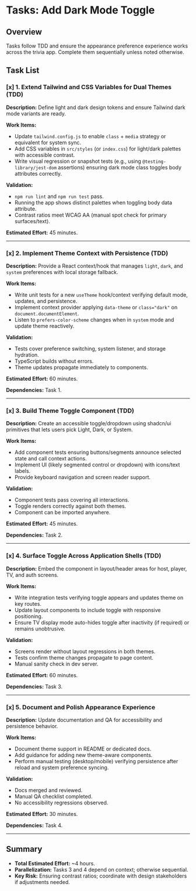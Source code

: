# Tasks: Add Dark Mode Toggle

## Overview
Tasks follow TDD and ensure the appearance preference experience works across the trivia app. Complete them sequentially unless noted otherwise.

## Task List

### [x] 1. Extend Tailwind and CSS Variables for Dual Themes (TDD)
**Description:** Define light and dark design tokens and ensure Tailwind dark mode variants are ready.

**Work Items:**
- Update `tailwind.config.js` to enable `class` + `media` strategy or equivalent for system sync.
- Add CSS variables in `src/styles` (or `index.css`) for light/dark palettes with accessible contrast.
- Write visual regression or snapshot tests (e.g., using `@testing-library/jest-dom` assertions) ensuring dark mode class toggles body attributes correctly.

**Validation:**
- `npm run lint` and `npm run test` pass.
- Running the app shows distinct palettes when toggling body data attribute.
- Contrast ratios meet WCAG AA (manual spot check for primary surfaces/text).

**Estimated Effort:** 45 minutes.

---

### [x] 2. Implement Theme Context with Persistence (TDD)
**Description:** Provide a React context/hook that manages `light`, `dark`, and `system` preferences with local storage fallback.

**Work Items:**
- Write unit tests for a new `useTheme` hook/context verifying default mode, updates, and persistence.
- Implement context provider applying `data-theme` or `class="dark"` on `document.documentElement`.
- Listen to `prefers-color-scheme` changes when in `system` mode and update theme reactively.

**Validation:**
- Tests cover preference switching, system listener, and storage hydration.
- TypeScript builds without errors.
- Theme updates propagate immediately to components.

**Estimated Effort:** 60 minutes.

**Dependencies:** Task 1.

---

### [x] 3. Build Theme Toggle Component (TDD)
**Description:** Create an accessible toggle/dropdown using shadcn/ui primitives that lets users pick Light, Dark, or System.

**Work Items:**
- Add component tests ensuring buttons/segments announce selected state and call context actions.
- Implement UI (likely segmented control or dropdown) with icons/text labels.
- Provide keyboard navigation and screen reader support.

**Validation:**
- Component tests pass covering all interactions.
- Toggle renders correctly against both themes.
- Component can be imported anywhere.

**Estimated Effort:** 45 minutes.

**Dependencies:** Task 2.

---

### [x] 4. Surface Toggle Across Application Shells (TDD)
**Description:** Embed the component in layout/header areas for host, player, TV, and auth screens.

**Work Items:**
- Write integration tests verifying toggle appears and updates theme on key routes.
- Update layout components to include toggle with responsive positioning.
- Ensure TV display mode auto-hides toggle after inactivity (if required) or remains unobtrusive.

**Validation:**
- Screens render without layout regressions in both themes.
- Tests confirm theme changes propagate to page content.
- Manual sanity check in dev server.

**Estimated Effort:** 60 minutes.

**Dependencies:** Task 3.

---

### [x] 5. Document and Polish Appearance Experience
**Description:** Update documentation and QA for accessibility and persistence behavior.

**Work Items:**
- Document theme support in README or dedicated docs.
- Add guidance for adding new theme-aware components.
- Perform manual testing (desktop/mobile) verifying persistence after reload and system preference syncing.

**Validation:**
- Docs merged and reviewed.
- Manual QA checklist completed.
- No accessibility regressions observed.

**Estimated Effort:** 30 minutes.

**Dependencies:** Task 4.

---

## Summary
- **Total Estimated Effort:** ~4 hours.
- **Parallelization:** Tasks 3 and 4 depend on context; otherwise sequential.
- **Key Risk:** Ensuring contrast ratios; coordinate with design stakeholders if adjustments needed.
